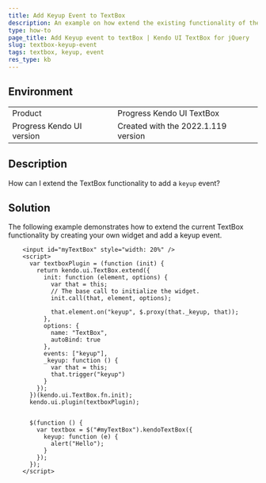 ```yaml
---
title: Add Keyup Event to TextBox
description: An example on how extend the existing functionality of the TextBox and add a keyup event.
type: how-to
page_title: Add Keyup event to textBox | Kendo UI TextBox for jQuery
slug: textbox-keyup-event
tags: textbox, keyup, event
res_type: kb
---
```


## Environment

<table>
 <tr>
  <td>Product</td>
  <td>Progress Kendo UI TextBox</td>
 </tr>
 <tr>
  <td>Progress Kendo UI version</td>
  <td>Created with the 2022.1.119 version</td>
 </tr>
</table>

## Description

How can I extend the TextBox functionality to add a `keyup` event?

## Solution

The following example demonstrates how to extend the current TextBox functionality by creating your own widget and add a keyup event.

```dojo
    <input id="myTextBox" style="width: 20%" />
    <script>
      var textboxPlugin = (function (init) {
        return kendo.ui.TextBox.extend({
          init: function (element, options) {
            var that = this;
            // The base call to initialize the widget.
            init.call(that, element, options);

            that.element.on("keyup", $.proxy(that._keyup, that));
          },
          options: {
            name: "TextBox",
            autoBind: true
          },
          events: ["keyup"],
          _keyup: function () {
            var that = this;
            that.trigger("keyup")
          }
        });
      })(kendo.ui.TextBox.fn.init);
      kendo.ui.plugin(textboxPlugin);


      $(function () {
        var textbox = $("#myTextBox").kendoTextBox({
          keyup: function (e) {
            alert("Hello");
          }
        });
      });
    </script>
```

